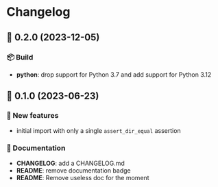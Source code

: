 # Changelog

## 🚀 0.2.0 (2023-12-05)

### 📦 Build

- **python**: drop support for Python 3.7 and add support for Python 3.12


## 🚀 0.1.0 (2023-06-23)

### 💫 New features

- initial import with only a single `assert_dir_equal` assertion

### 📖 Documentation

- **CHANGELOG**: add a CHANGELOG.md
- **README**: remove documentation badge
- **README**: Remove useless doc for the moment
